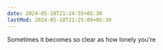 ```yaml
---
date: 2024-05-18T21:24:55+05:30
lastMod: 2024-05-18T21:25:09+05:30
---
```


Sometimes it becomes so clear as how lonely you're
